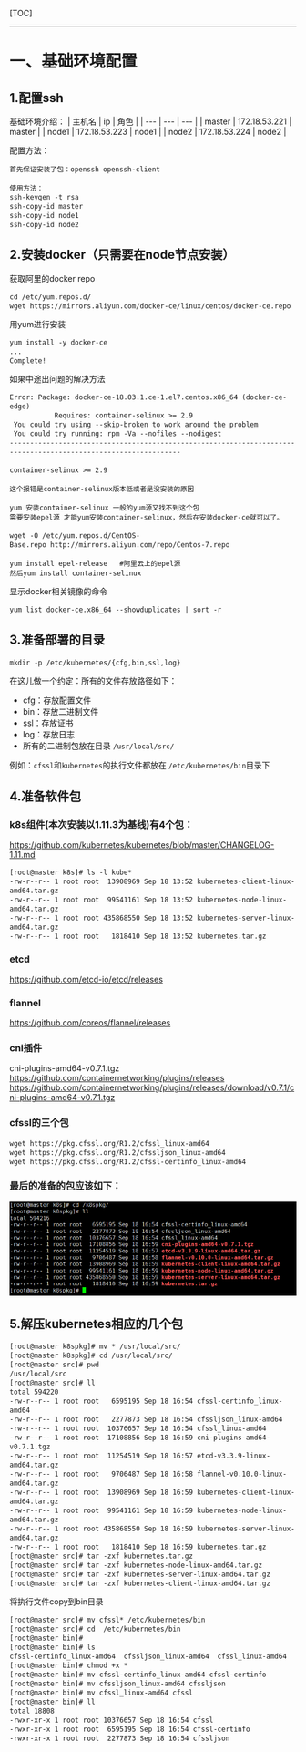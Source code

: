 
[TOC]

* * * * *
# 一、基础环境配置
## 1.配置ssh

基础环境介绍：
| 主机名   | ip   | 角色   |
| --- | --- | --- |
|   master | 172.18.53.221    | master   |
|   node1 | 172.18.53.223   |  node1  |
|   node2 |  172.18.53.224  |  node2  |

配置方法：
```
首先保证安装了包：openssh openssh-client 

使用方法：
ssh-keygen -t rsa
ssh-copy-id master   
ssh-copy-id node1
ssh-copy-id node2
```
## 2.安装docker（只需要在node节点安装）
获取阿里的docker repo
```
cd /etc/yum.repos.d/
wget https://mirrors.aliyun.com/docker-ce/linux/centos/docker-ce.repo
 ```
 用yum进行安装
 ```
yum install -y docker-ce
...
Complete!
 ```

如果中途出问题的解决方法
```
Error: Package: docker-ce-18.03.1.ce-1.el7.centos.x86_64 (docker-ce-edge)
           Requires: container-selinux >= 2.9
 You could try using --skip-broken to work around the problem
 You could try running: rpm -Va --nofiles --nodigest
----------------------------------------------------------------------------------------------------------------

container-selinux >= 2.9 

这个报错是container-selinux版本低或者是没安装的原因

yum 安装container-selinux 一般的yum源又找不到这个包
需要安装epel源 才能yum安装container-selinux，然后在安装docker-ce就可以了。

wget -O /etc/yum.repos.d/CentOS-Base.repo http://mirrors.aliyun.com/repo/Centos-7.repo  

yum install epel-release   #阿里云上的epel源
然后yum install container-selinux

```
显示docker相关镜像的命令
```
yum list docker-ce.x86_64 --showduplicates | sort -r
```
 
## 3.准备部署的目录
```
mkdir -p /etc/kubernetes/{cfg,bin,ssl,log}
```
在这儿做一个约定：所有的文件存放路径如下：
* cfg：存放配置文件
* bin：存放二进制文件
* ssl：存放证书
* log：存放日志
* 所有的二进制包放在目录 `/usr/local/src/` 

例如：`cfssl`和`kubernetes`的执行文件都放在 `/etc/kubernetes/bin`目录下

## 4.准备软件包
### k8s组件(本次安装以1.11.3为基线)有4个包：
https://github.com/kubernetes/kubernetes/blob/master/CHANGELOG-1.11.md

```
[root@master k8s]# ls -l kube*
-rw-r--r-- 1 root root  13908969 Sep 18 13:52 kubernetes-client-linux-amd64.tar.gz
-rw-r--r-- 1 root root  99541161 Sep 18 13:52 kubernetes-node-linux-amd64.tar.gz
-rw-r--r-- 1 root root 435868550 Sep 18 13:52 kubernetes-server-linux-amd64.tar.gz
-rw-r--r-- 1 root root   1818410 Sep 18 13:52 kubernetes.tar.gz
```

### etcd
https://github.com/etcd-io/etcd/releases

### flannel
https://github.com/coreos/flannel/releases

### cni插件
cni-plugins-amd64-v0.7.1.tgz
https://github.com/containernetworking/plugins/releases
https://github.com/containernetworking/plugins/releases/download/v0.7.1/cni-plugins-amd64-v0.7.1.tgz

### cfssl的三个包
```
wget https://pkg.cfssl.org/R1.2/cfssl_linux-amd64
wget https://pkg.cfssl.org/R1.2/cfssljson_linux-amd64
wget https://pkg.cfssl.org/R1.2/cfssl-certinfo_linux-amd64
```


### 最后的准备的包应该如下：
![](images/screenshot_1537261211390.png)

## 5.解压kubernetes相应的几个包

```
[root@master k8spkg]# mv * /usr/local/src/
[root@master k8spkg]# cd /usr/local/src/
[root@master src]# pwd
/usr/local/src
[root@master src]# ll
total 594220
-rw-r--r-- 1 root root   6595195 Sep 18 16:54 cfssl-certinfo_linux-amd64
-rw-r--r-- 1 root root   2277873 Sep 18 16:54 cfssljson_linux-amd64
-rw-r--r-- 1 root root  10376657 Sep 18 16:54 cfssl_linux-amd64
-rw-r--r-- 1 root root  17108856 Sep 18 16:59 cni-plugins-amd64-v0.7.1.tgz
-rw-r--r-- 1 root root  11254519 Sep 18 16:57 etcd-v3.3.9-linux-amd64.tar.gz
-rw-r--r-- 1 root root   9706487 Sep 18 16:58 flannel-v0.10.0-linux-amd64.tar.gz
-rw-r--r-- 1 root root  13908969 Sep 18 16:59 kubernetes-client-linux-amd64.tar.gz
-rw-r--r-- 1 root root  99541161 Sep 18 16:59 kubernetes-node-linux-amd64.tar.gz
-rw-r--r-- 1 root root 435868550 Sep 18 16:59 kubernetes-server-linux-amd64.tar.gz
-rw-r--r-- 1 root root   1818410 Sep 18 16:59 kubernetes.tar.gz
[root@master src]# tar -zxf kubernetes.tar.gz 
[root@master src]# tar -zxf kubernetes-node-linux-amd64.tar.gz 
[root@master src]# tar -zxf kubernetes-server-linux-amd64.tar.gz 
[root@master src]# tar -zxf kubernetes-client-linux-amd64.tar.gz 
```

将执行文件copy到bin目录
```
[root@master src]# mv cfssl* /etc/kubernetes/bin
[root@master src]# cd  /etc/kubernetes/bin
[root@master bin]# 
[root@master bin]# ls
cfssl-certinfo_linux-amd64  cfssljson_linux-amd64  cfssl_linux-amd64
[root@master bin]# chmod +x *
[root@master bin]# mv cfssl-certinfo_linux-amd64 cfssl-certinfo
[root@master bin]# mv cfssljson_linux-amd64 cfssljson
[root@master bin]# mv cfssl_linux-amd64 cfssl
[root@master bin]# ll
total 18808
-rwxr-xr-x 1 root root 10376657 Sep 18 16:54 cfssl
-rwxr-xr-x 1 root root  6595195 Sep 18 16:54 cfssl-certinfo
-rwxr-xr-x 1 root root  2277873 Sep 18 16:54 cfssljson
```
